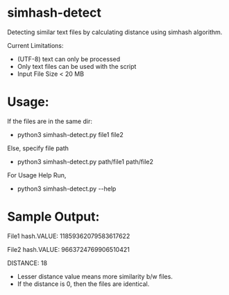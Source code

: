 # simhash-detect
Detecting similar text files by calculating distance using simhash algorithm.

Current Limitations:
- (UTF-8) text can only be processed
- Only text files can be used with the script
- Input File Size < 20 MB


# Usage:
If the files are in the same dir:
- python3 simhash-detect.py file1 file2

Else, specify file path
- python3 simhash-detect.py path/file1 path/file2

For Usage Help Run,
- python3 simhash-detect.py  --help

# Sample Output:

File1 hash.VALUE: 11859362079583617622

File2 hash.VALUE: 9663724769906510421

DISTANCE: 18 




- Lesser distance value means more similarity b/w files.
- If the distance is 0, then the files are identical.
